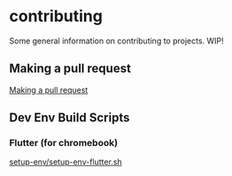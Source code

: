 # contributing
Some general information on contributing to projects. WIP!

## Making a pull request

[Making a pull request](making-a-pr.md)

## Dev Env Build Scripts

### Flutter (for chromebook)

[setup-env/setup-env-flutter.sh](setup-env/setup-env-flutter.sh)
